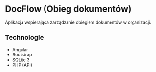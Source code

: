 # DocFlow (Obieg dokumentów)
Aplikacja wspierająca zarządzanie obiegiem dokumentów w organizacji.

## Technologie
* Angular
* Bootstrap
* SQLite 3
* PHP (API)

